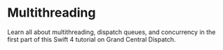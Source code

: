 # Multithreading

Learn all about multithreading, dispatch queues, and concurrency in the first part of this Swift 4 tutorial on Grand Central Dispatch.

